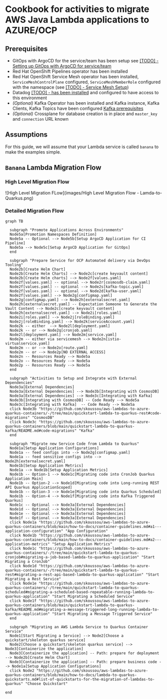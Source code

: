 # Cookbook for activities to migrate AWS Java Lambda applications to AZURE/OCP

## Prerequisites
- GitOps with ArgoCD for the service/team has been setup see [[TODO] - Setting up GitOps with ArgoCD for service/team](TODO)
- Red Hat OpenShift Pipelines operator has been installed
- Red Hat OpenShift Service Mesh operator has been installed, `ServiceMeshControlPlane` configured, `ServiceMeshMemberRole` configured with the namespace (see [[TODO] - Service Mesh Setup](TODO)) 
- Datadog [[TODO] - has been installed](TODO) and configured to have access to this environment
- *(Optional)* Kafka Operator has been installed and Kafka instance, Kafka Clients, Kafka Topics have been configured [Kafka prerequisites](quickstart-lambda-to-quarkus-kafka/README.md#prerequisites)
- *(Optional)* Crossplane for database creation is in place and `master_key` and `connection` URL known

## Assumptions
For this guide, we will assume that your Lambda service is called `banana` to make the examples simple.

## `Banana` Lambda Migration Flow

### High Level Migration Flow

![High Level Migration FLow](images/High Level Migration Flow - Lamda-to-Quarkus.png)

### Detailed Migration Flow

```mermaid
graph TB

  subgraph "Promote Applications Across Environments"
  Node5a[Promotion Namespaces Definition]
  Node5a -- Optional --> Node5b[Setup ArgoCD Application for CI Pipeline]
  Node5a --> Node5c[Setup ArgoCD Application for GitOps]
  end

  subgraph "Prepare Service for OCP Automated delivery via DevOps Tooling"
  Node2b[Create Helm Chart]
  Node2b[Create Helm Charts] --> Node2c[create keyvault content]
  Node2b[Create Helm charts] --> Node2f[values.yaml]
  Node2f[values.yaml] -- optional --> Node2r[cosmosdb-claim.yaml]
  Node2f[values.yaml] -- optional --> Node2s[kafka-topic.yaml]
  Node2f[values.yaml] -- optional --> Node2d[kafka-user.yaml]
  Node2f[values.yaml] --> Node2g[configmap.yaml]
  Node2g[configmap.yaml] --> Node2h[externalsecret.yaml]
  Node2h[externalsecret.yaml] -- Expectation Someone to Generate the Vault Content --> Node2c[create keyvault content]
  Node2h[externalsecret.yaml] --> Node2i[roles.yaml]
  Node2i[roles.yaml] --> Node2j[roleBinding.yaml]
  Node2j[roleBinding.yaml] --> Node2k[serviceAccount.yaml]
  Node2k -- either  --> Node2l[deployment.yaml]
  Node2k -- or --> Node2q[cronjob.yaml]
  Node2l[deployment.yaml] --> Node2m[service.yaml]
  Node2m -- either via servicemesh --> Node2n[istio-virtualservice.yaml]
  Node2m -- or --> Node2o[route.yaml]
  Node2m -- or --> Node2p[NO EXTERNAL ACCESS]
  Node2n -- Resources Ready --> Node5a
  Node2o -- Resources Ready --> Node5a
  Node2p -- Resources Ready --> Node5a
  end

  subgraph "Activities to Setup and Integrate with External Dependencies"
  Node3a[External Dependencies]
  Node3a[External Dependencies] --> Node3b[Integrating with CosmosDB]
  Node3a[External Dependencies] --> Node3c[Integrating with Kafka]
  Node3b[Integrating with CosmosDB] -- Code Ready --> Node5a
  Node3c[Integrating with Kafka]  -- Code Ready --> Node5a
  click Node3b "https://github.com/skoussou/aws-lambdas-to-azure-quarkus-containers/-/tree/main/quickstart-lambda-to-quarkus-rest#code-migrations" "CosmosDB"
  click Node3c "https://github.com/skoussou/aws-lambdas-to-azure-quarkus-containers/blob/main/quickstart-lambda-to-quarkus-kafka/README.md#code-migrations" "Kafka"
  end

  subgraph "Migrate new Service Code from Lambda to Quarkus"
  Node1a[Setup Application Configurations]
  Node1a -- feed configs into --> Node2g[configmap.yaml]
  Node1a -- feed sensitive configs into --> Node2h[externalsecret.yaml]
  Node1b[Setup Application Metrics]
  Node1a --> Node1b[Setup Application Metrics]
  Node1b -- Option-1 --> Node1c[Migrating code into CronJob Quarkus Application Main]
  Node1b -- Option-2 --> Node1d[Migrating code into Long-running REST API Quarkus ApplicationScoped]
  Node1b -- Option-3 --> Node1e[Migrating code into Quarkus Scheduled]
  Node1b -- Option-4 --> Node1f[Migrating code into Kafka Triggered Quarkus]
  Node1c -- Optional --> Node3a[External Dependencies]
  Node1d -- Optional --> Node3a[External Dependencies]
  Node1e -- Optional --> Node3a[External Dependencies]
  Node1f -- Optional --> Node3a[External Dependencies]
  click Node1a "https://github.com/skoussou/aws-lambdas-to-azure-quarkus-containers/blob/main/how-to-docs/container-guidelines.md#a1---application-configuration" "App Configuration"
  click Node1b "https://github.com/skoussou/aws-lambdas-to-azure-quarkus-containers/blob/main/how-to-docs/container-guidelines.md#a2---application-metrics" "Setup Application Metrics"
  click Node1c "https://github.com/skoussou/aws-lambdas-to-azure-quarkus-containers/-/tree/main/quickstart-lambda-to-quarkus-cronjob#migrating-a-job-based-lambda-to-quarkus-application" "Start Migrating a CronJob"
  click Node1d "https://github.com/skoussou/aws-lambdas-to-azure-quarkus-containers/-/tree/main/quickstart-lambda-to-quarkus-rest#migrating-a-rest-api-based-lambda-to-quarkus-application" "Start Migrating a Rest Service"
  click Node1e "https://github.com/skoussou/aws-lambdas-to-azure-quarkus-containers/-/tree/main/quickstart-lambda-to-quarkus-scheduled#migrating-a-scheduled-based-repeatable-running-lambda-to-quarkus-application" "Start Migrating a Scheduled Service"
  click Node1f "https://github.com/skoussou/aws-lambdas-to-azure-quarkus-containers/blob/main/quickstart-lambda-to-quarkus-kafka/README.md#migrating-a-message-triggered-long-running-lambda-to-quarkus-application" "Start Migrating a Message Triggered Service"
  end

  subgraph "Migrating an AWS Lambda Service to Quarkus Container Service"
  Node1[Start Migrating a Service] --> Node2[Choose a quickstart/skeleton quarkus service]
  Node2[Choose a quickstart/skeleton quarkus service] --> Node3[Containerize the application]
  Node3[Containerize the application] -- Path: prepare for deployment --> Node2b[Create Helm Chart]
  Node3[Containerize the application] -- Path: prepare business code --> Node1a[Setup Application Configurations]
  click Node2 "https://github.com/skoussou/aws-lambdas-to-azure-quarkus-containers/blob/main/how-to-docs/lambda-to-quarkus-quickstarts.md#list-of-quickstarts-for-the-migration-of-lambdas-to-quarkus" "Choose Quickstart"

end
```






